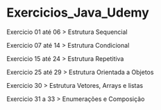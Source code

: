 # Exercicios_Java_Udemy

Exercicio 01 até 06 > Estrutura Sequencial

Exercicio 07 até 14 > Estrutura Condicional

Exercicio 15 até 24 > Estrutura Repetitiva

Exercicio 25 até 29 > Estrutura Orientada a Objetos

Exercicio 30 > Estrutura Vetores, Arrays e listas

Exercicio 31 a 33 > Enumerações e Composição
